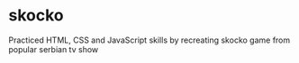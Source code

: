 # skocko
Practiced HTML, CSS and JavaScript skills by recreating skocko game from popular serbian tv show
